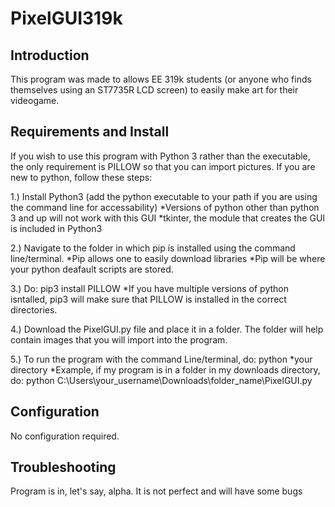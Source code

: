 # PixelGUI319k

Introduction
------------
This program was made to allows EE 319k students (or anyone who finds themselves using an ST7735R LCD screen) to easily make art for their videogame. 

Requirements and Install
------------------------
If you wish to use this program with Python 3 rather than the executable, the only requirement is PILLOW so that you can import pictures. If you are new to python, follow these steps:

1.) Install Python3 (add the python executable to your path if you are using the command line for accessability)
  *Versions of python other than python 3 and up will not work with this GUI
  *tkinter, the module that creates the GUI is included in Python3
  
2.) Navigate to the folder in which pip is installed using the command line/terminal.
  *Pip allows one to easily download libraries
  *Pip will be where your python deafault scripts are stored. 
  
3.) Do: pip3 install PILLOW 
  *If you have multiple versions of python isntalled, pip3 will make sure that PILLOW is installed in the correct directories.
  
4.) Download the PixelGUI.py file and place it in a folder. The folder will help contain images that you will import into the         program.

5.) To run the program with the command Line/terminal, do: python *your directory
  *Example, if my program is in a folder in my downloads directory, do: python C:\Users\your_username\Downloads\folder_name\PixelGUI.py
 
Configuration
-------------
No configuration required.

Troubleshooting
---------------
Program is in, let's say, alpha. It is not perfect and will have some bugs


